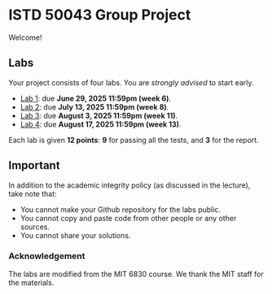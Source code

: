 ISTD 50043 Group Project
===========

Welcome!

## Labs
Your project consists of four labs. You are *strongly advised* to start early.  

* [Lab 1](lab1.md): due **June 29, 2025 11:59pm (week 6)**.
* [Lab 2](lab2.md): due **July 13, 2025 11:59pm (week 8)**.
* [Lab 3](lab3.md): due **August 3, 2025 11:59pm (week 11)**. 
* [Lab 4](lab4.md): due **August 17, 2025 11:59pm (week 13)**. 

Each lab is given **12 points**: **9** for passing all the tests, and **3** for the report. 

## Important
In addition to the academic integrity policy (as discussed in the lecture), take note that: 
* You cannot make your Github repository for the labs public. 
* You cannot copy and paste code from other people or any other sources. 
* You cannot share your solutions.  


### Acknowledgement
The labs are modified from the MIT 6830 course. We thank the MIT staff for the materials.  
